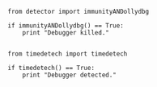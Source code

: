     from detector import immunityANDollydbg
      
    if immunityANDollydbg() == True:
        print "Debugger killed."
          
      
    from timedetech import timedetech
    
    if timedetech() == True:
        print "Debugger detected."    
            
